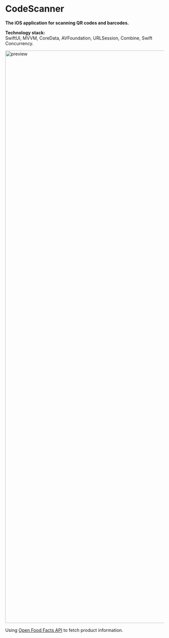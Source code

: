 # CodeScanner
**The iOS application for scanning QR codes and barcodes.**

**Technology stack:**\
SwiftUI, MVVM, CoreData, AVFoundation, URLSession, Combine,
Swift Concurrency.

<img width="3657" height="1809" alt="preview" src="https://github.com/user-attachments/assets/fd987614-e3f7-4832-ba33-e17519cde792" />

Using [Open Food Facts API](https://world.openfoodfacts.org/$0) to fetch product information.
